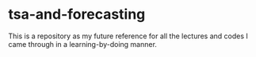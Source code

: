 # tsa-and-forecasting
This is a repository as my future reference for all the lectures and codes I came through in a learning-by-doing manner.
